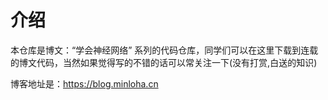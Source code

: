 # 介绍

本仓库是博文：“学会神经网络” 系列的代码仓库，同学们可以在这里下载到连载的博文代码，当然如果觉得写的不错的话可以常关注一下(没有打赏,白送的知识)

博客地址是：https://blog.minloha.cn
